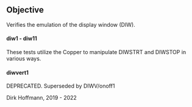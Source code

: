 ## Objective

Verifies the emulation of the display window (DIW).

#### diw1 - diw11

These tests utilize the Copper to manipulate DIWSTRT and DIWSTOP in various ways.

#### diwvert1

DEPRECATED. Superseded by DIWV/onoff1


Dirk Hoffmann, 2019 - 2022

